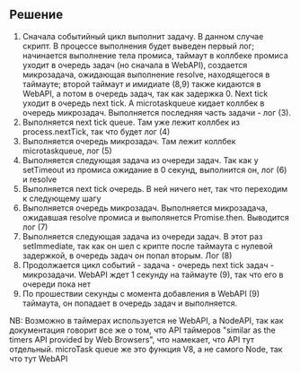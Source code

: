  ## Решение
 
1. Сначала событийный цикл выполнит задачу. В данном случае скрипт. В процессе выполнения будет выведен первый лог; начинается выполнение тела промиса, таймаут в коллбеке промиса уходит в очередь задач (но сначала в WebAPI), создается микрозадача, ожидающая выполнение resolve, находящегося в таймауте; второй таймаут и имидиате (8,9) также кидаются в WebAPI, а потом в очередь задач, так как задержка 0.  Next tick уходит в очередь next tick. А microtaskqueue  кидает коллбек в очередь микрозадач. Выполняется последняя часть задачи - лог (3).
2. Выполняется next tick queue. Там уже лежит коллбек из process.nextTick, так что будет лог (4)
3. Выполняется очередь микрозадач. Там лежит коллбек microtaskqueue, лог (5)
4. Выполняется следующая задача из очереди задач. Так как у  setTimeout из промиса ожидание в 0 секунд, выполнится он, лог (6) и resolve
5. Выполняется next tick очередь. В ней ничего нет, так что переходим к следующему шагу
6. Выполняется очередь микрозадач. Выполняется микрозадача, ожидавшая resolve промиса и выполянется Promise.then. Выводится лог (7)
7. Выполняется следующая задача из очереди задач. В этот раз setImmediate, так как он шел с крипте после таймаута с нулевой задержкой, в очередь задач он попал вторым. Лог (8)
8. Продолжается цикл событий - задача - очередь next tick задач - микрозадачи. WebAPI ждет 1 секунду на таймауте (9), так что его в очереди пока нет
9. По прошествии секунды с момента добавления в WebAPI (9) таймаута, он попадает в очередь задач и выполняется.


NB: Возможно в таймерах используется не WebAPI, а NodeAPI, так как документация говорит все же о том, что API таймеров "similar as the timers API provided by Web Browsers", что намекает, что API тут отдельный. microTask queue же это функция V8, а не самого Node, так что тут WebAPI
